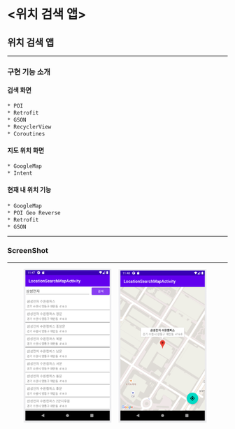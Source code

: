 # <위치 검색 앱>
  
## 위치 검색 앱

-----

### 구현 기능 소개
#### 검색 화면
    * POI
    * Retrofit
    * GSON
    * RecyclerView
    * Coroutines

#### 지도 위치 화면
    * GoogleMap
    * Intent

#### 현재 내 위치 기능
    * GoogleMap
    * POI Geo Reverse
    * Retrofit
    * GSON
  ---
  
### ScreenShot
---

<p align="center">
  <img src="../images/LocationSearchMapActivity_Main.PNG" width="40%" alt="1.png">&nbsp;&nbsp;&nbsp;
  <img src="../images/LocationSearchMapActivity_Map.PNG" width="40%" alt="1.png">&nbsp;&nbsp;&nbsp;
</p>
